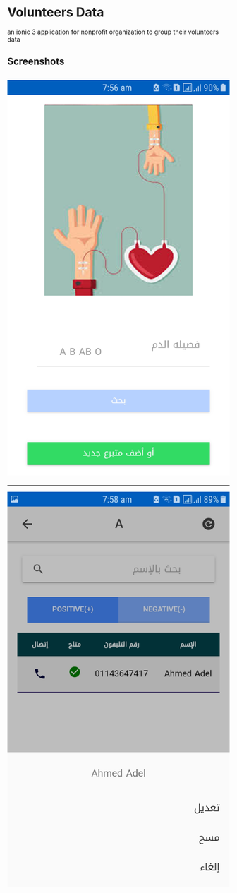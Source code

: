 # Volunteers Data
an ionic 3 application for nonprofit organization to group their volunteers data

## Screenshots
![Demo 1](screenshots/3.jpg?raw=true)
---
---
![Demo 2](screenshots/2.jpg?raw=true)
